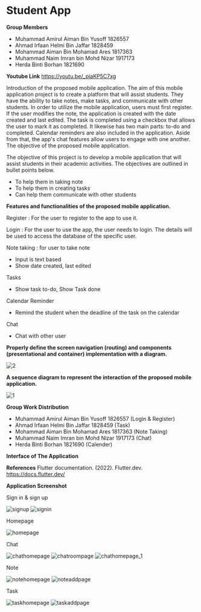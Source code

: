 # Student App

**Group Members**
- Muhammad Amirul Aiman Bin Yusoff 1826557
- Ahmad Irfaan Helmi Bin Jaffar 1828459
- Mohammad Aiman Bin Mohamad Ares 1817363
- Muhammad Naim Imran bin Mohd Nizar 1917173
- Herda Binti Borhan 1821690

**Youtube Link**
https://youtu.be/_piaKP5C7xg 

Introduction of the proposed mobile application.
  The aim of this mobile application project is to create a platform that will assist students. They have the ability to take notes, make tasks, and communicate with other students. In order to utilize the mobile application, users must first register. If the user modifies the note, the application is created with the date created and last edited. The task is completed using a checkbox that allows the user to mark it as completed. It likewise has two main parts: to-do and completed. Calendar reminders are also included in the application. Aside from that, the app's chat features allow users to engage with one another.
The objective of the proposed mobile application.

  The objective of this project is to develop a mobile application that will assist students in their academic activities. The objectives are outlined in bullet points below.

- To help them in taking note
- To help them in creating tasks
- Can help them communicate with other students

**Features and functionalities of the proposed mobile application.**

Register : For the user to register to the app to use it.

Login : For the user to use the app, the user needs to login. The details will be used to access the database of the specific user.

Note taking : for user to take note

- Input is text based
- Show date created, last edited

Tasks 
- Show task to-do, Show Task done

Calendar Reminder
- Remind the student when the deadline of the task on the calendar

Chat
- Chat with other user

**Properly define the screen navigation (routing) and components (presentational and container) implementation with a diagram.**


![2](https://user-images.githubusercontent.com/61687500/171247291-936c20b2-88f6-481c-9164-27bdef1ac29a.png)

**A sequence diagram to represent the interaction of the proposed mobile application.**

![1](https://user-images.githubusercontent.com/61687500/171247448-0f572df0-3363-4053-b7e1-f4f6fc75a2ab.png)

**Group Work Distribution**

- Muhammad Amirul Aiman Bin Yusoff 1826557 (Login & Register)
- Ahmad Irfaan Helmi Bin Jaffar 1828459 (Task)
- Mohammad Aiman Bin Mohamad Ares 1817363 (Note Taking)
- Muhammad Naim Imran bin Mohd Nizar 1917173 (Chat)
- Herda Binti Borhan 1821690 (Calender)

**Interface of The Application**

**References**
Flutter documentation. (2022). Flutter.dev. https://docs.flutter.dev/

**Application Screenshot**

Sign in & sign up

![signup](https://user-images.githubusercontent.com/102285518/176724891-ab002035-f77f-40f4-bcc1-27b36659c265.PNG)
![signin](https://user-images.githubusercontent.com/102285518/176724901-82b4386f-b805-4205-ad17-1ccd4eb2cf5a.PNG)

Homepage

![homepage](https://user-images.githubusercontent.com/102285518/176724946-722b2b26-9eda-4c7b-ae06-1444e493b572.PNG)

Chat

![chathomepage](https://user-images.githubusercontent.com/102285518/176724977-1c945209-77c3-4bba-9301-c5dabd385f08.PNG)
![chatroompage](https://user-images.githubusercontent.com/102285518/176724993-a2edf4ef-16b6-46bc-9f57-b7ee6718e3db.PNG)
![chathomepage_1](https://user-images.githubusercontent.com/102285518/176724999-c42dbd37-58e6-4f51-aae5-ee7dd6abb1a9.PNG)

Note

![notehomepage](https://user-images.githubusercontent.com/102285518/176725025-e3400f97-a1e0-4f52-a39e-d1303cc99060.PNG)
![noteaddpage](https://user-images.githubusercontent.com/102285518/176725044-2804880b-47e9-48ca-8e47-ef25732748f9.PNG)

Task

![taskhomepage](https://user-images.githubusercontent.com/102285518/176725070-0acae68e-ce2e-401b-a36b-bd7e0820a720.PNG)
![taskaddpage](https://user-images.githubusercontent.com/102285518/176725085-af59c0ae-8e3a-4c23-be33-a3c2053b64fe.PNG)





